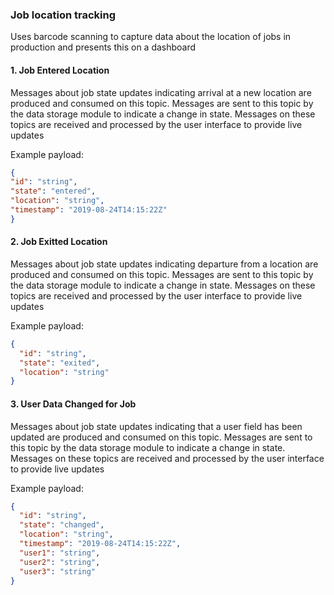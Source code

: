 ### Job location tracking

Uses barcode scanning to capture data about the location of jobs in production and presents this on a dashboard

#### 1. Job Entered Location

Messages about job state updates indicating arrival at a new location are produced and consumed on this topic.
Messages are sent to this topic by the data storage module to indicate a change in state.
Messages on these topics are received and processed by the user interface to provide live updates

Example payload: 
```json
{
"id": "string",
"state": "entered",
"location": "string",
"timestamp": "2019-08-24T14:15:22Z"
}
```



#### 2. Job Exitted Location

Messages about job state updates indicating departure from a location are produced and consumed on this topic.
Messages are sent to this topic by the data storage module to indicate a change in state.
Messages on these topics are received and processed by the user interface to provide live updates

Example payload:
```json
{
  "id": "string",
  "state": "exited",
  "location": "string"
}
```

#### 3. User Data Changed for Job

Messages about job state updates indicating that a user field has been updated are produced and consumed on this topic.
Messages are sent to this topic by the data storage module to indicate a change in state.
Messages on these topics are received and processed by the user interface to provide live updates

Example payload:
```json
{
  "id": "string",
  "state": "changed",
  "location": "string",
  "timestamp": "2019-08-24T14:15:22Z",
  "user1": "string",
  "user2": "string",
  "user3": "string"
}
```
